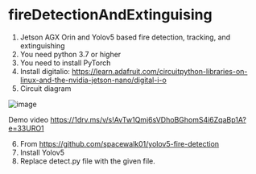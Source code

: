 # fireDetectionAndExtinguising
1. Jetson AGX Orin and Yolov5 based fire detection, tracking, and extinguishing
2. You need python 3.7 or higher
3. You need to install PyTorch
4. Install digitalio: https://learn.adafruit.com/circuitpython-libraries-on-linux-and-the-nvidia-jetson-nano/digital-i-o
5. Circuit diagram

![image](https://github.com/irfanahmed444/fireDetectionAndExtinguising/assets/94122885/2167185e-c9aa-4e62-8f12-f591bf6979e7)

Demo video
https://1drv.ms/v/s!AvTw1Qmj6sVDhoBGhomS4i6ZqaBp1A?e=33URO1

6. From https://github.com/spacewalk01/yolov5-fire-detection
7. Install Yolov5
8. Replace detect.py file with the given file.
